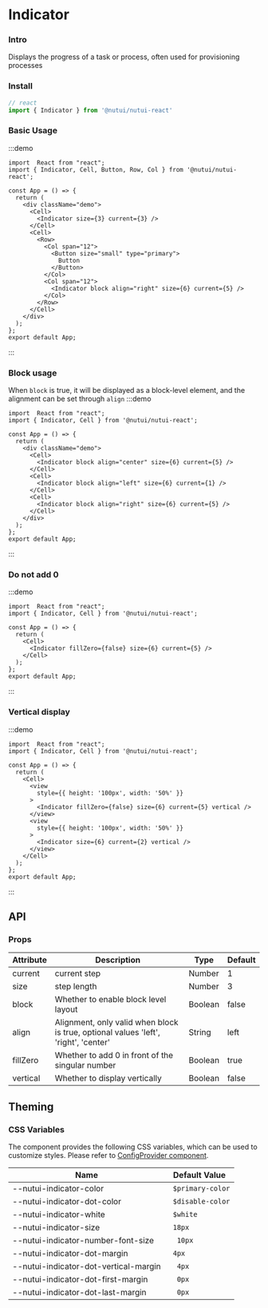 # Indicator

### Intro

Displays the progress of a task or process, often used for provisioning processes

### Install

```javascript
// react
import { Indicator } from '@nutui/nutui-react'

```
### Basic Usage
:::demo
```tsx
import  React from "react";
import { Indicator, Cell, Button, Row, Col } from '@nutui/nutui-react';

const App = () => {
  return (
    <div className="demo">
      <Cell>
        <Indicator size={3} current={3} />
      </Cell>
      <Cell>
        <Row>
          <Col span="12">
            <Button size="small" type="primary">
              Button
            </Button>
          </Col>
          <Col span="12">
            <Indicator block align="right" size={6} current={5} />
          </Col>
        </Row>
      </Cell>
    </div>
  );
};
export default App;
```
:::
### Block usage
When `block` is true, it will be displayed as a block-level element, and the alignment can be set through `align`
:::demo
```tsx
import  React from "react";
import { Indicator, Cell } from '@nutui/nutui-react';

const App = () => {
  return (
    <div className="demo">
      <Cell>
        <Indicator block align="center" size={6} current={5} />
      </Cell>
      <Cell>
        <Indicator block align="left" size={6} current={1} />
      </Cell>
      <Cell>
        <Indicator block align="right" size={6} current={5} />
      </Cell>
    </div>
  );
};
export default App;
```
:::
### Do not add 0
:::demo
```tsx
import  React from "react";
import { Indicator, Cell } from '@nutui/nutui-react';

const App = () => {
  return (
    <Cell>
      <Indicator fillZero={false} size={6} current={5} />
    </Cell>
  );
};
export default App;
```
:::

### Vertical display
:::demo
```tsx
import  React from "react";
import { Indicator, Cell } from '@nutui/nutui-react';

const App = () => {
  return (
    <Cell>
      <view 
        style={{ height: '100px', width: '50%' }} 
      >
        <Indicator fillZero={false} size={6} current={5} vertical />
      </view>
      <view 
        style={{ height: '100px', width: '50%' }} 
      >
        <Indicator size={6} current={2} vertical />
      </view>
    </Cell>
  );
};
export default App;
```
:::
## API

### Props

| Attribute           | Description                             | Type                      | Default            |
|--------------|----------------------------------|--------|------------------|
| current  | current step               | Number | 1              |
| size       | step length                         | Number | 3               |
| block | Whether to enable block level layout     | Boolean | false |
| align | Alignment, only valid when block is true, optional values 'left', 'right', 'center' | String | left |
| fillZero     | Whether to add 0 in front of the singular number                      | Boolean | true        |
| vertical | Whether to display vertically     | Boolean | false |


## Theming

### CSS Variables

The component provides the following CSS variables, which can be used to customize styles. Please refer to [ConfigProvider component](#/en-US/component/configprovider).

| Name | Default Value |
| --- | --- |
| --nutui-indicator-color | ` $primary-color` |
| --nutui-indicator-dot-color | ` $disable-color` |
| --nutui-indicator-white | ` $white` |
| --nutui-indicator-size | ` 18px` |
| --nutui-indicator-number-font-size | `  10px` |
| --nutui-indicator-dot-margin | ` 4px` |
| --nutui-indicator-dot-vertical-margin | `  4px` |
| --nutui-indicator-dot-first-margin | `  0px` |
| --nutui-indicator-dot-last-margin | `  0px` |

